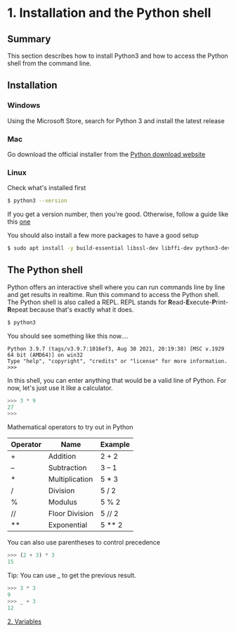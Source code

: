 # 1. Installation and the Python shell

## Summary
This section describes how to install Python3 and how to access the Python shell from the command line. 

## Installation
### Windows
Using the Microsoft Store, search for Python 3 and install the latest release
### Mac
Go download the official installer from the [Python download website](https://www.python.org/downloads/)
### Linux
Check what's installed first
```sh
$ python3 --version 
```
If you get a version number, then you're good. Otherwise, follow a guide like this [one](https://docs.python-guide.org/starting/install3/linux/) 

You should also install a few more packages to have a good setup
```sh
$ sudo apt install -y build-essential libssl-dev libffi-dev python3-dev python3-pip
```

##  The Python shell
Python offers an interactive shell where you can run commands line by line and get results in realtime. Run this command to access the Python shell. The Python shell is also called a REPL. REPL stands for **R**ead-**E**xecute-**P**rint-**R**epeat because that's exactly what it does.
```sh
$ python3
```
You should see something like this now....
```
Python 3.9.7 (tags/v3.9.7:1016ef3, Aug 30 2021, 20:19:38) [MSC v.1929 64 bit (AMD64)] on win32
Type "help", "copyright", "credits" or "license" for more information.
>>>
```
In this shell, you can enter anything that would be a valid line of Python. For now, let's just use it like a calculator.
```py
>>> 3 * 9
27
>>> 
```
Mathematical operators to try out in Python

| Operator    |   Name         |  Example   |
| ----------- | -------------- | ---------- |
|     +       | Addition       |   2 + 2    |
|     –	      | Subtraction    |   3 – 1    |
|     *       | Multiplication |   5 * 3    |
|     /       | Division       |   5 / 2    |
|     %       | Modulus        |   5 % 2    |
|     //      | Floor Division |   5 // 2   |
|     **      | Exponential    |   5 ** 2   |

You can also use parentheses to control precedence
```py
>>> (2 + 3) * 3
15
```
Tip: You can use _ to get the previous result.
```py
>>> 3 * 3
9
>>> _ + 3
12
```
[2. Variables](<2-Variables.md>)
